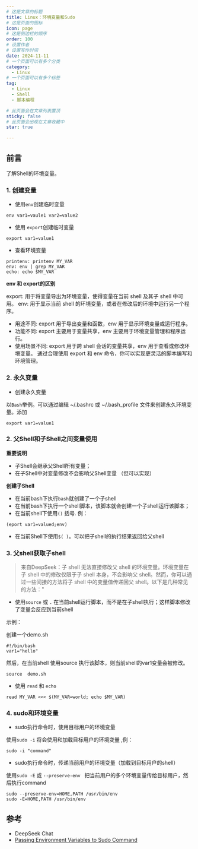 ```yaml
---
# 这是文章的标题
title: Linux：环境变量和Sudo
# 这是页面的图标
icon: page
# 这是侧边栏的顺序
order: 100
# 设置作者
# 设置写作时间
date: 2024-11-11
# 一个页面可以有多个分类
category:
  - Linux
# 一个页面可以有多个标签
tag:
  - Linux
  - Shell
  - 脚本编程

# 此页面会在文章列表置顶
sticky: false
# 此页面会出现在文章收藏中
star: true

---
```


## 前言

了解Shell的环境变量。

### 1. 创建变量

- 使用`env`创建临时变量

```shell
env var1=vaule1 var2=value2 
```

- 使用 `export`创建临时变量

```shell
export var1=value1
```

- 查看环境变量
```
printenv: printenv MY_VAR
env: env | grep MY_VAR
echo: echo $MY_VAR
```

**env 和 export的区别**

export: 用于将变量导出为环境变量，使得变量在当前 shell 及其子 shell 中可用。
env: 用于显示当前 shell 的环境变量，或者在修改后的环境中运行另一个程序。
- 用途不同: export 用于导出变量和函数，env 用于显示环境变量或运行程序。
- 功能不同: export 主要用于变量共享，env 主要用于环境变量管理和程序运行。
- 使用场景不同: export 用于跨 shell 会话的变量共享，env 用于查看或修改环境变量。
通过合理使用 export 和 env 命令，你可以实现更灵活的脚本编写和环境管理。

### 2. 永久变量

- 创建永久变量

以`Bash`举例。可以通过编辑 ~/.bashrc 或 ~/.bash_profile 文件来创建永久环境变量。添加
```
export var1=value1
```

### 2. 父Shell和子Shell之间变量使用


**重要说明**

- 子Shell会继承父Shell所有变量；
- 在子Shell中对变量修改不会影响父Shell变量 （但可以实现）


**创建子Shell**

- 在当前bash下执行`bash`就创建了一个子shell
- 在当前bash下执行一个shell脚本，该脚本就会创建一个子shell运行该脚本；
- 在当前shell下使用`()` 括号.  例：
```shell
(eport var1=valued;env)
```
- 在当前Shell下使用`$( )`。可以把子shell的执行结果返回给父shell




### 3. 父shell获取子shell

> 来自DeepSeek：子 shell 无法直接修改父 shell 的环境变量。环境变量在子 shell 中的修改仅限于子 shell 本身，不会影响父 shell。然而，你可以通过一些间接的方法将子 shell 中的变量值传递回父 shell。以下是几种常见的方法："

- 使用`source` 或 `.` 在当前shell运行脚本，而不是在子shell执行；这样脚本修改了变量会反应到当前shell

示例：

创建一个demo.sh
```shell
#!/bin/bash
var1="hello"
```
然后，在当前shell 使用source 执行该脚本，则当前shell的var1变量会被修改。

```shell
source  demo.sh
```

- 使用 `read` 和 `echo`

```shell
read MY_VAR <<< $(MY_VAR=world; echo $MY_VAR)
```



### 4. sudo和环境变量


- sudo执行命令时，使用目标用户的环境变量

使用`sudo -i`  将会使用和加载目标用户的环境变量 ,例：

```shell
sudo -i "command"
```

- sudo执行命令时，传递当前用户的环境变量（加载到目标用户的shell）

使用`sudo -E`  或 `--preserve-env ` 把当前用户的多个环境变量传给目标用户，然后执行command

```shell
sudo --preserve-env=HOME,PATH /usr/bin/env
sudo -E=HOME,PATH /usr/bin/env
```

## 参考

- DeepSeek Chat
- [Passing Environment Variables to Sudo Command](https://www.petefreitag.com/blog/environment-variables-sudo/)